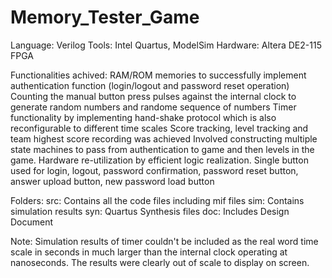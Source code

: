 # Memory_Tester_Game
Language: Verilog
Tools: Intel Quartus, ModelSim
Hardware: Altera DE2-115 FPGA

Functionalities achived:
RAM/ROM memories to successfully implement authentication function (login/logout and password reset operation)
Counting the manual button press pulses against the internal clock to generate random numbers and randome sequence of numbers
Timer functionality by implementing hand-shake protocol which is also reconfigurable to different time scales
Score tracking, level tracking and team highest score recording was achieved
Involved constructing multiple state machines to pass from authentication to game and then levels in the game.
Hardware re-utilization by efficient logic realization.
Single button used for login, logout, password confirmation, password reset button, answer upload button, new password load button

Folders:
src: Contains all the code files including mif files
sim: Contains simulation results
syn: Quartus Synthesis files
doc: Includes Design Document

Note: Simulation results of timer couldn't be included as the real word time scale in seconds in much larger than the internal clock operating at nanoseconds. The results were clearly out of scale to display on screen.
